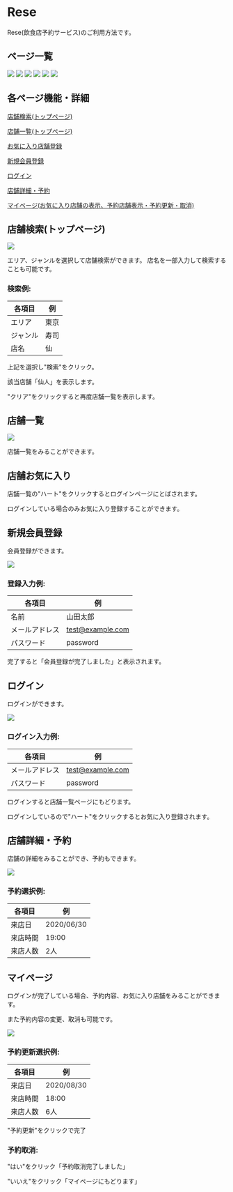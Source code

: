 # Rese

Rese(飲食店予約サービス)のご利用方法です。

## ページ一覧
<img src="./src/assets/スクリーンショット (15).png">
<img src="./src/assets/スクリーンショット (13).png">
<img src="./src/assets/スクリーンショット (18).png">
<img src="./src/assets/スクリーンショット (16).png">
<img src="./src/assets/スクリーンショット (14).png">
<img src="./src/assets/スクリーンショット (17).png">

## 各ページ機能・詳細
[店舗検索(トップページ)](#seach)

[店舗一覧(トップページ)](#list)

[お気に入り店舗登録](#favorite)

[新規会員登録](#register)

[ログイン](#login)

[店舗詳細・予約](#booking)

[マイページ(お気に入り店舗の表示、予約店舗表示・予約更新・取消)](#mypage)

## 店舗検索(トップページ)<a id=seach></a>

<img src="./src/assets/スクリーンショット (15).png">

エリア、ジャンルを選択して店舗検索ができます。
店名を一部入力して検索することも可能です。

### 検索例:

| 各項目 | 例 |
| --- | --- |
| エリア |東京 |
| ジャンル | 寿司 |
| 店名 | 仙|

上記を選択し"検索"をクリック。

該当店舗「仙人」を表示します。

"クリア"をクリックすると再度店舗一覧を表示します。

## 店舗一覧<a id=list></a>

<img src="./src/assets/スクリーンショット (13).png">

店舗一覧をみることができます。

## 店舗お気に入り<a id=favorite></a>

店舗一覧の"ハート"をクリックするとログインページにとばされます。

ログインしている場合のみお気に入り登録することができます。

## 新規会員登録<a id=register></a>

会員登録ができます。

<img src="./src/assets/スクリーンショット (18).png">

### 登録入力例:

| 各項目 | 例 |
| --- | --- |
| 名前 |山田太郎 |
| メールアドレス | test@example.com |
| パスワード | password|


完了すると「会員登録が完了しました」と表示されます。

## ログイン<a id=login></a>

ログインができます。

<img src="./src/assets/スクリーンショット (16).png">

### ログイン入力例:

| 各項目 | 例 |
| --- | --- |
| メールアドレス | test@example.com |
| パスワード | password|


ログインすると店舗一覧ページにもどります。

ログインしているので"ハート"をクリックするとお気に入り登録されます。

## 店舗詳細・予約<a id=booking></a>

店舗の詳細をみることができ、予約もできます。

<img src="./src/assets/スクリーンショット (14).png">

### 予約選択例:

| 各項目 | 例 |
| --- | --- |
| 来店日 |2020/06/30 |
| 来店時間 | 19:00 |
| 来店人数 | 2人|

## マイページ<a id=mypage></a>

ログインが完了している場合、予約内容、お気に入り店舗をみることができます。

また予約内容の変更、取消も可能です。

<img src="./src/assets/スクリーンショット (17).png">

### 予約更新選択例:

| 各項目 | 例 |
| --- | --- |
| 来店日 |2020/08/30 |
| 来店時間 | 18:00 |
| 来店人数 | 6人|

"予約更新"をクリックで完了

### 予約取消:

"はい"をクリック「予約取消完了しました」

"いいえ"をクリック「マイページにもどります」
